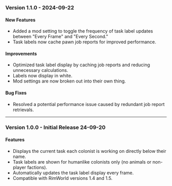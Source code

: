 ### Version 1.1.0 - 2024-09-22
#### New Features
- Added a mod setting to toggle the frequency of task label updates between "Every Frame" and "Every Second."
- Task labels now cache pawn job reports for improved performance.

#### Improvements
- Optimized task label display by caching job reports and reducing unnecessary calculations.
- Labels now display in white.
- Mod settings are now broken out into their own thing.

#### Bug Fixes
- Resolved a potential performance issue caused by redundant job report retrievals.

---

### Version 1.0.0 - Initial Release 24-09-20

#### Features
- Displays the current task each colonist is working on directly below their name.
- Task labels are shown for humanlike colonists only (no animals or non-player factions).
- Automatically updates the task label display every frame.
- Compatible with RimWorld versions 1.4 and 1.5.
